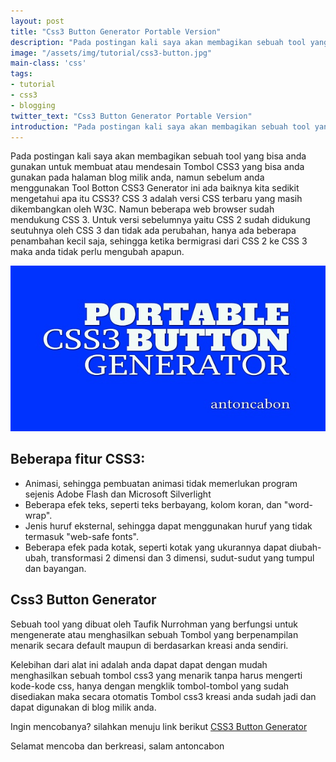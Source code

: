 ```yaml
---
layout: post
title: "Css3 Button Generator Portable Version"
description: "Pada postingan kali saya akan membagikan sebuah tool yang bisa anda gunakan untuk membuat atau mendesain Tombol CSS3."
image: "/assets/img/tutorial/css3-button.jpg"
main-class: 'css'
tags:
- tutorial
- css3
- blogging
twitter_text: "Css3 Button Generator Portable Version"
introduction: "Pada postingan kali saya akan membagikan sebuah tool yang bisa anda gunakan untuk membuat atau mendesain Tombol CSS3."
---
```

Pada postingan kali saya akan membagikan sebuah tool yang bisa anda gunakan untuk membuat atau mendesain Tombol CSS3 yang bisa anda gunakan pada halaman blog milik anda, namun sebelum anda menggunakan Tool Botton CSS3 Generator ini ada baiknya kita sedikit mengetahui apa itu CSS3? CSS 3 adalah versi CSS terbaru yang masih dikembangkan oleh W3C. Namun beberapa web browser sudah mendukung CSS 3. Untuk versi sebelumnya yaitu CSS 2 sudah didukung seutuhnya oleh CSS 3 dan tidak ada perubahan, hanya ada beberapa penambahan kecil saja, sehingga ketika bermigrasi dari CSS 2 ke CSS 3 maka anda tidak perlu mengubah apapun.

![CSS3](/assets/img/tutorial/css3-button.jpg)

## Beberapa fitur CSS3:

- Animasi, sehingga pembuatan animasi tidak memerlukan program sejenis Adobe Flash dan Microsoft Silverlight
- Beberapa efek teks, seperti teks berbayang, kolom koran, dan "word-wrap".
- Jenis huruf eksternal, sehingga dapat menggunakan huruf yang tidak termasuk "web-safe fonts".
- Beberapa efek pada kotak, seperti kotak yang ukurannya dapat diubah-ubah, transformasi 2 dimensi dan 3 dimensi, sudut-sudut yang tumpul dan bayangan. 

## Css3 Button Generator

Sebuah tool yang dibuat oleh Taufik Nurrohman yang berfungsi untuk mengenerate atau menghasilkan sebuah Tombol yang berpenampilan menarik secara default maupun di berdasarkan kreasi anda sendiri.

Kelebihan dari alat ini adalah anda dapat dapat dengan mudah menghasilkan sebuah tombol css3 yang menarik tanpa harus mengerti kode-kode css, hanya dengan mengklik tombol-tombol yang sudah disediakan maka secara otomatis Tombol css3 kreasi anda sudah jadi dan dapat digunakan di blog milik anda.

Ingin mencobanya? silahkan menuju link berikut [CSS3 Button Generator](https://antoncabon.github.io/css3-button-generator) 

Selamat mencoba dan berkreasi, salam antoncabon
